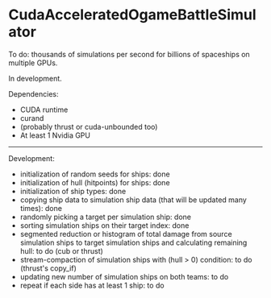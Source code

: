 # CudaAcceleratedOgameBattleSimulator
To do: thousands of simulations per second for billions of spaceships on multiple GPUs.

In development.

Dependencies:

- CUDA runtime
- curand
- (probably thrust or cuda-unbounded too)
- At least 1 Nvidia GPU

----

Development:

- initialization of random seeds for ships: done
- initialization of hull (hitpoints) for ships: done
- initialization of ship types: done
- copying ship data to simulation ship data (that will be updated many times): done
- randomly picking a target per simulation ship: done
- sorting simulation ships on their target index: done
- segmented reduction or histogram of total damage from source simulation ships to target simulation ships and calculating remaining hull: to do (cub or thrust)
- stream-compaction of simulation ships with (hull > 0) condition: to do (thrust's copy_if)
- updating new number of simulation ships on both teams: to do
- repeat if each side has at least 1 ship: to do

